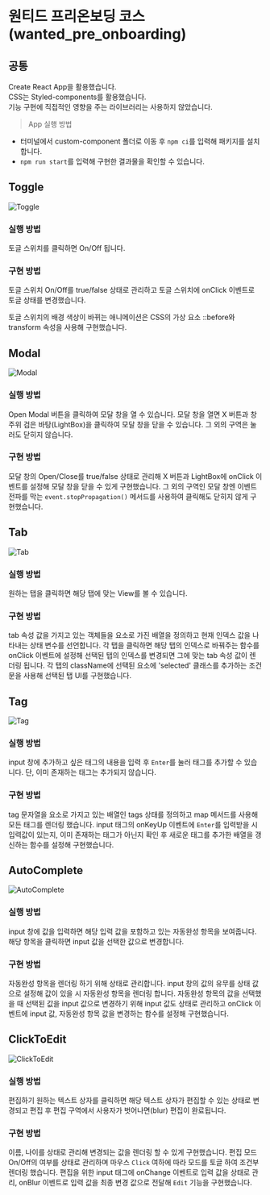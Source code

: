 # 원티드 프리온보딩 코스 (wanted_pre_onboarding)

## 공통

Create React App을 활용했습니다. <br/>
CSS는 Styled-components를 활용했습니다.<br/>
기능 구현에 직접적인 영향을 주는 라이브러리는 사용하지 않았습니다.<br/>

> App 실행 방법

- 터미널에서 custom-component 폴더로 이동 후 `npm ci`를 입력해 패키지를 설치합니다.
- `npm run start`를 입력해 구현한 결과물을 확인할 수 있습니다.

## Toggle

![Toggle](https://user-images.githubusercontent.com/82519180/152779675-ae308cbb-4373-4a93-acab-241c6d87bcbc.gif)

### 실행 방법

토글 스위치를 클릭하면 On/Off 됩니다.

### 구현 방법

토글 스위치 On/Off를 true/false 상태로 관리하고 토글 스위치에 onClick 이벤트로 토글 상태를 변경했습니다.

토글 스위치의 배경 색상이 바뀌는 애니메이션은 CSS의 가상 요소 ::before와 transform 속성을 사용해 구현했습니다.

## Modal

![Modal](https://user-images.githubusercontent.com/82519180/152779794-9233e08d-e52f-4d4a-949f-a9e0be60c0bd.gif)

### 실행 방법

Open Modal 버튼을 클릭하여 모달 창을 열 수 있습니다. 모달 창을 열면 X 버튼과 창 주위 검은 바탕(LightBox)을 클릭하여 모달 창을 닫을 수 있습니다. 그 외의 구역은 눌러도 닫히지 않습니다.

### 구현 방법

모달 창의 Open/Close를 true/false 상태로 관리해 X 버튼과 LightBox에 onClick 이벤트를 설정해 모달 창을 닫을 수 있게 구현했습니다. 그 외의 구역인 모달 창엔 이벤트 전파를 막는 `event.stopPropagation()` 메서드를 사용하여 클릭해도 닫히지 않게 구현했습니다.

## Tab

![Tab](https://user-images.githubusercontent.com/82519180/152779831-69cf1289-5057-4af0-b0be-50875c3c8c96.gif)

### 실행 방법

원하는 탭을 클릭하면 해당 탭에 맞는 View를 볼 수 있습니다.

### 구현 방법

tab 속성 값을 가지고 있는 객체들을 요소로 가진 배열을 정의하고 현재 인덱스 값을 나타내는 상태 변수를 선언합니다. 각 탭을 클릭하면 해당 탭의 인덱스로 바꿔주는 함수를 onClick 이벤트에 설정해 선택된 탭의 인덱스를 변경되면 그에 맞는 tab 속성 값이 렌더링 됩니다. 각 탭의 className에 선택된 요소에 'selected' 클래스를 추가하는 조건문을 사용해 선택된 탭 UI를 구현했습니다.

## Tag

![Tag](https://user-images.githubusercontent.com/82519180/152954147-374f5726-d595-42d9-b7d9-c068650a02e8.gif)

### 실행 방법

input 창에 추가하고 싶은 태그의 내용을 입력 후 `Enter`를 눌러 태그를 추가할 수 있습니다. 단, 이미 존재하는 태그는 추가되지 않습니다.

### 구현 방법

tag 문자열을 요소로 가지고 있는 배열인 tags 상태를 정의하고 map 메서드를 사용해 모든 태그를 렌더링 했습니다. input 태그의 onKeyUp 이벤트에 `Enter`를 입력받을 시 입력값이 있는지, 이미 존재하는 태그가 아닌지 확인 후 새로운 태그를 추가한 배열을 갱신하는 함수를 설정해 구현했습니다.

## AutoComplete

![AutoComplete](https://user-images.githubusercontent.com/82519180/152954110-a24cf964-6f00-472c-95aa-a31a7bedc8e9.gif)

### 실행 방법

input 창에 값을 입력하면 해당 입력 값을 포함하고 있는 자동완성 항목을 보여줍니다. 해당 항목을 클릭하면 input 값을 선택한 값으로 변경합니다.

### 구현 방법

자동완성 항목을 렌더링 하기 위해 상태로 관리합니다. input 창의 값의 유무를 상태 값으로 설정해 값이 있을 시 자동완성 항목을 렌더링 합니다. 자동완성 항목의 값을 선택했을 때 선택된 값을 input 값으로 변경하기 위해 input 값도 상태로 관리하고 onClick 이벤트에 input 값, 자동완성 항목 값을 변경하는 함수를 설정해 구현했습니다.

## ClickToEdit

![ClickToEdit](https://user-images.githubusercontent.com/82519180/152779898-712908c1-79ea-4aed-bae6-693065d1bbc9.gif)

### 실행 방법

편집하기 원하는 텍스트 상자를 클릭하면 해당 텍스트 상자가 편집할 수 있는 상태로 변경되고 편집 후 편집 구역에서 사용자가 벗어나면(blur) 편집이 완료됩니다.

### 구현 방법

이름, 나이를 상태로 관리해 변경되는 값을 렌더링 할 수 있게 구현했습니다. 편집 모드 On/Off의 여부를 상태로 관리하며 마우스 `Click` 여하에 따라 모드를 토글 하여 조건부 렌더링 했습니다. 편집을 위한 input 태그에 onChange 이벤트로 입력 값을 상태로 관리, onBlur 이벤트로 입력 값을 최종 변경 값으로 전달해 `Edit` 기능을 구현했습니다.
